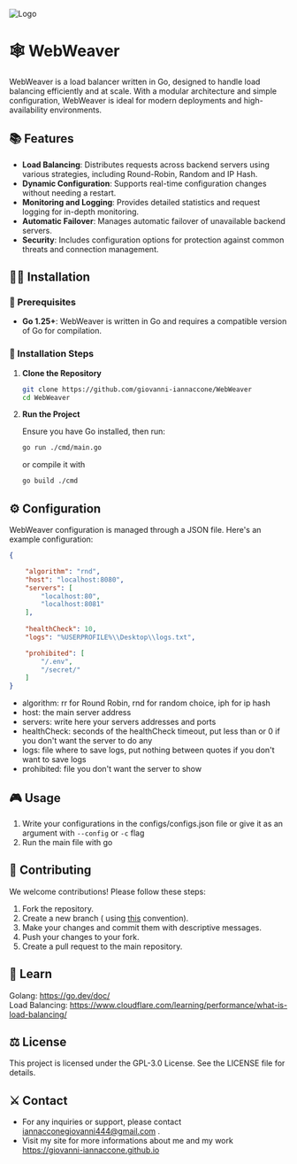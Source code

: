 ![Logo](https://github.com/user-attachments/assets/195bc208-0297-4128-83ed-d2a48b25cd83)

# 🕸 WebWeaver

WebWeaver is a load balancer written in Go, designed to handle load balancing efficiently and at scale. With a modular architecture and simple configuration, WebWeaver is ideal for modern deployments and high-availability environments.

## 📚 Features

- **Load Balancing**: Distributes requests across backend servers using various strategies, including Round-Robin, Random and IP Hash.
- **Dynamic Configuration**: Supports real-time configuration changes without needing a restart.
- **Monitoring and Logging**: Provides detailed statistics and request logging for in-depth monitoring.
- **Automatic Failover**: Manages automatic failover of unavailable backend servers.
- **Security**: Includes configuration options for protection against common threats and connection management.


## 👨‍💻 Installation

### 📜  Prerequisites

- **Go 1.25+**: WebWeaver is written in Go and requires a compatible version of Go for compilation.

### 🧪 Installation Steps
1. **Clone the Repository**

    ```sh
    git clone https://github.com/giovanni-iannaccone/WebWeaver
    cd WebWeaver
    ```

2. **Run the Project**

    Ensure you have Go installed, then run:

    ```sh
    go run ./cmd/main.go
    ```

    or compile it with 
    ```sh
    go build ./cmd
    ```

## ⚙ Configuration

WebWeaver configuration is managed through a JSON file. Here's an example configuration:

```json
{

    "algorithm": "rnd",
    "host": "localhost:8080",
    "servers": [
        "localhost:80",
        "localhost:8081"
    ],
    
    "healthCheck": 10,
    "logs": "%USERPROFILE%\\Desktop\\logs.txt",

    "prohibited": [
        "/.env",
        "/secret/"
    ]
}
```

- algorithm: rr for Round Robin, rnd for random choice, iph for ip hash
- host: the main server address
- servers: write here your servers addresses and ports
- healthCheck:  seconds of the healthCheck timeout, put less than or 0 if you don't want the server to do any
- logs: file where to save logs, put nothing between quotes if you don't want to save logs 
- prohibited: file you don't want the server to show


## 🎮 Usage

1. Write your configurations in the configs/configs.json file or give it as an argument with ```--config``` or  ```-c``` flag
2. Run the main file with go


## 🧩 Contributing
We welcome contributions! Please follow these steps:

1. Fork the repository.
2. Create a new branch ( using <a href="https://medium.com/@abhay.pixolo/naming-conventions-for-git-branches-a-cheatsheet-8549feca2534">this</a> convention).
3. Make your changes and commit them with descriptive messages.
4. Push your changes to your fork.
5. Create a pull request to the main repository.


## 🔭 Learn
Golang: https://go.dev/doc/ <br>
Load Balancing: https://www.cloudflare.com/learning/performance/what-is-load-balancing/


## ⚖ License
This project is licensed under the GPL-3.0 License. See the LICENSE file for details.


## ⚔ Contact
- For any inquiries or support, please contact <a href="mailto:iannacconegiovanni444@gmail.com"> iannacconegiovanni444@gmail.com </a>.
- Visit my site for more informations about me and my work <a href="https://giovanni-iannaccone.gith
ub.io" target=”_blank” rel="noopener noreferrer"> https://giovanni-iannaccone.github.io </a>
